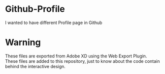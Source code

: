 # Github-Profile
I wanted to have different Profile page in Github
# Warning
These files are exported from Adobe XD using the Web Export Plugin. These files are added to this repository, just to know about the code contain behind the interactive design.
